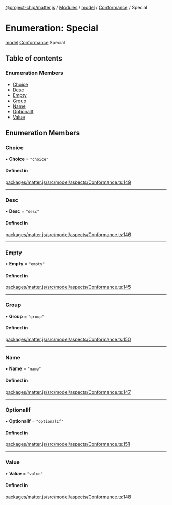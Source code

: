 [@project-chip/matter.js](../README.md) / [Modules](../modules.md) / [model](../modules/model.md) / [Conformance](../modules/model.Conformance.md) / Special

# Enumeration: Special

[model](../modules/model.md).[Conformance](../modules/model.Conformance.md).Special

## Table of contents

### Enumeration Members

- [Choice](model.Conformance.Special.md#choice)
- [Desc](model.Conformance.Special.md#desc)
- [Empty](model.Conformance.Special.md#empty)
- [Group](model.Conformance.Special.md#group)
- [Name](model.Conformance.Special.md#name)
- [OptionalIf](model.Conformance.Special.md#optionalif)
- [Value](model.Conformance.Special.md#value)

## Enumeration Members

### Choice

• **Choice** = ``"choice"``

#### Defined in

[packages/matter.js/src/model/aspects/Conformance.ts:149](https://github.com/project-chip/matter.js/blob/b7330d72/packages/matter.js/src/model/aspects/Conformance.ts#L149)

___

### Desc

• **Desc** = ``"desc"``

#### Defined in

[packages/matter.js/src/model/aspects/Conformance.ts:146](https://github.com/project-chip/matter.js/blob/b7330d72/packages/matter.js/src/model/aspects/Conformance.ts#L146)

___

### Empty

• **Empty** = ``"empty"``

#### Defined in

[packages/matter.js/src/model/aspects/Conformance.ts:145](https://github.com/project-chip/matter.js/blob/b7330d72/packages/matter.js/src/model/aspects/Conformance.ts#L145)

___

### Group

• **Group** = ``"group"``

#### Defined in

[packages/matter.js/src/model/aspects/Conformance.ts:150](https://github.com/project-chip/matter.js/blob/b7330d72/packages/matter.js/src/model/aspects/Conformance.ts#L150)

___

### Name

• **Name** = ``"name"``

#### Defined in

[packages/matter.js/src/model/aspects/Conformance.ts:147](https://github.com/project-chip/matter.js/blob/b7330d72/packages/matter.js/src/model/aspects/Conformance.ts#L147)

___

### OptionalIf

• **OptionalIf** = ``"optionalIf"``

#### Defined in

[packages/matter.js/src/model/aspects/Conformance.ts:151](https://github.com/project-chip/matter.js/blob/b7330d72/packages/matter.js/src/model/aspects/Conformance.ts#L151)

___

### Value

• **Value** = ``"value"``

#### Defined in

[packages/matter.js/src/model/aspects/Conformance.ts:148](https://github.com/project-chip/matter.js/blob/b7330d72/packages/matter.js/src/model/aspects/Conformance.ts#L148)
